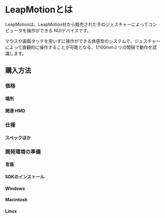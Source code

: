 # LeapMotionとは
LeapMotionは、LeapMotion社から販売された手のジェスチャーによってコンピュータを操作ができる NUIデバイスです。

マウスや画面タッチを用いずに操作ができる体感型のシステムで、ジェスチャーによって直観的に操作することが可能となる、1/100mmミリの間隔で動作を認識します。
 
## 購入方法
### 価格
#### 場所
#### 関連 HMD
### 仕様
#### スペックほか
### 開発環境の準備
#### 言語
#### SDKのインストール
#### Windows
#### Macintosh
#### Linux

